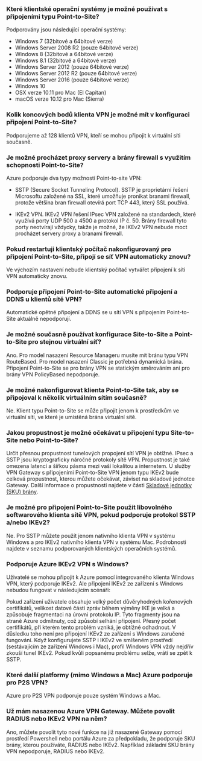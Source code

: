### <a name="supportedclientos"></a>Které klientské operační systémy je možné používat s připojeními typu Point-to-Site?

Podporovány jsou následující operační systémy:

* Windows 7 (32bitové a 64bitové verze)
* Windows Server 2008 R2 (pouze 64bitové verze)
* Windows 8 (32bitové a 64bitové verze)
* Windows 8.1 (32bitové a 64bitové verze)
* Windows Server 2012 (pouze 64bitové verze)
* Windows Server 2012 R2 (pouze 64bitové verze)
* Windows Server 2016 (pouze 64bitové verze)
* Windows 10
* OSX verze 10.11 pro Mac (El Capitan)
* macOS verze 10.12 pro Mac (Sierra)

### <a name="how-many-vpn-client-endpoints-can-i-have-in-my-point-to-site-configuration"></a>Kolik koncových bodů klienta VPN je možné mít v konfiguraci připojení Point-to-Site?

Podporujeme až 128 klientů VPN, kteří se mohou připojit k virtuální síti současně.

### <a name="can-i-traverse-proxies-and-firewalls-using-point-to-site-capability"></a>Je možné procházet proxy servery a brány firewall s využitím schopnosti Point-to-Site?

Azure podporuje dva typy možností Point-to-site VPN:

* SSTP (Secure Socket Tunneling Protocol). SSTP je proprietární řešení Microsoftu založené na SSL, které umožňuje pronikat branami firewall, protože většina bran firewall otevírá port TCP 443, který SSL používá.

* IKEv2 VPN. IKEv2 VPN řešení IPsec VPN založené na standardech, které využívá porty UDP 500 a 4500 a protokol IP č. 50. Brány firewall tyto porty neotvírají vždycky, takže je možné, že IKEv2 VPN nebude moct procházet servery proxy a branami firewall.

### <a name="if-i-restart-a-client-computer-configured-for-point-to-site-will-the-vpn-automatically-reconnect"></a>Pokud restartuji klientský počítač nakonfigurovaný pro připojení Point-to-Site, připojí se síť VPN automaticky znovu?

Ve výchozím nastavení nebude klientský počítač vytvářet připojení k síti VPN automaticky znovu.

### <a name="does-point-to-site-support-auto-reconnect-and-ddns-on-the-vpn-clients"></a>Podporuje připojení Point-to-Site automatické připojení a DDNS u klientů sítě VPN?

Automatické opětné připojení a DDNS se u sítí VPN s připojením Point-to-Site aktuálně nepodporují.

### <a name="can-i-have-site-to-site-and-point-to-site-configurations-coexist-for-the-same-virtual-network"></a>Je možné současně používat konfigurace Site-to-Site a Point-to-Site pro stejnou virtuální síť?

Ano. Pro model nasazení Resource Manageru musíte mít bránu typu VPN RouteBased. Pro model nasazení Classic je potřebná dynamická brána. Připojení Point-to-Site se pro brány VPN se statickým směrováním ani pro brány VPN PolicyBased nepodporuje.

### <a name="can-i-configure-a-point-to-site-client-to-connect-to-multiple-virtual-networks-at-the-same-time"></a>Je možné nakonfigurovat klienta Point-to-Site tak, aby se připojoval k několik virtuálním sítím současně?

Ne. Klient typu Point-to-Site se může připojit jenom k prostředkům ve virtuální síti, ve které je umístěná brána virtuální sítě.

### <a name="how-much-throughput-can-i-expect-through-site-to-site-or-point-to-site-connections"></a>Jakou propustnost je možné očekávat u připojení typu Site-to-Site nebo Point-to-Site?

Určit přesnou propustnost tunelových propojení sítí VPN je obtížné. IPsec a SSTP jsou kryptograficky náročné protokoly sítě VPN. Propustnost je také omezena latencí a šířkou pásma mezi vaší lokalitou a internetem. U služby VPN Gateway s připojeními Point-to-Site VPN jenom typu IKEv2 bude celková propustnost, kterou můžete očekávat, záviset na skladové jednotce Gateway. Další informace o propustnosti najdete v části [Skladové jednotky (SKU) brány](../articles/vpn-gateway/vpn-gateway-about-vpngateways.md#gwsku).

### <a name="can-i-use-any-software-vpn-client-for-point-to-site-that-supports-sstp-andor-ikev2"></a>Je možné pro připojení Point-to-Site použít libovolného softwarového klienta sítě VPN, pokud podporuje protokol SSTP a/nebo IKEv2?

Ne. Pro SSTP můžete použít jenom nativního klienta VPN v systému Windows a pro IKEv2 nativního klienta VPN v systému Mac. Podrobnosti najdete v seznamu podporovaných klientských operačních systémů.

### <a name="does-azure-support-ikev2-vpn-with-windows"></a>Podporuje Azure IKEv2 VPN s Windows?

Uživatelé se mohou připojit k Azure pomocí integrovaného klienta Windows VPN, který podporuje IKEv2. Ale připojení IKEv2 ze zařízení s Windows nebudou fungovat v následujícím scénáři:

  Pokud zařízení uživatele obsahuje velký počet důvěryhodných kořenových certifikátů, velikost datové části zpráv během výměny IKE je velká a způsobuje fragmentaci na úrovni protokolu IP. Tyto fragmenty jsou na straně Azure odmítnuty, což způsobí selhání připojení. Přesný počet certifikátů, při kterém tento problém vzniká, je obtížné odhadnout. V důsledku toho není pro připojení IKEv2 ze zařízení s Windows zaručené fungování. Když konfigurujete SSTP i IKEv2 ve smíšeném prostředí (sestávajícím ze zařízení Windows i Mac), profil Windows VPN vždy nejdřív zkouší tunel IKEv2. Pokud kvůli popsanému problému selže, vrátí se zpět k SSTP.

### <a name="other-than-windows-and-mac-which-other-platforms-does-azure-support-for-p2s-vpn"></a>Které další platformy (mimo Windows a Mac) Azure podporuje pro P2S VPN?

Azure pro P2S VPN podporuje pouze systém Windows a Mac.

### <a name="i-already-have-an-azure-vpn-gateway-deployed-can-i-enable-radius-andor-ikev2-vpn-on-it"></a>Už mám nasazenou Azure VPN Gateway. Můžete povolit RADIUS nebo IKEv2 VPN na něm?

Ano, můžete povolit tyto nové funkce na již nasazené Gateway pomocí prostředí Powershell nebo portálu Azure za předpokladu, že podporuje SKU brány, kterou používáte, RADIUS nebo IKEv2. Například základní SKU brány VPN nepodporuje, RADIUS nebo IKEv2.
